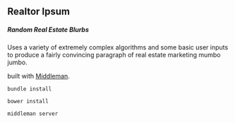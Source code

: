 ## Realtor Ipsum
##### Random Real Estate Blurbs

Uses a variety of extremely complex algorithms and some basic user inputs to produce a fairly convincing paragraph of real estate marketing mumbo jumbo.

built with [Middleman](https://middlemanapp.com/).

`bundle install`

`bower install`

`middleman server`
